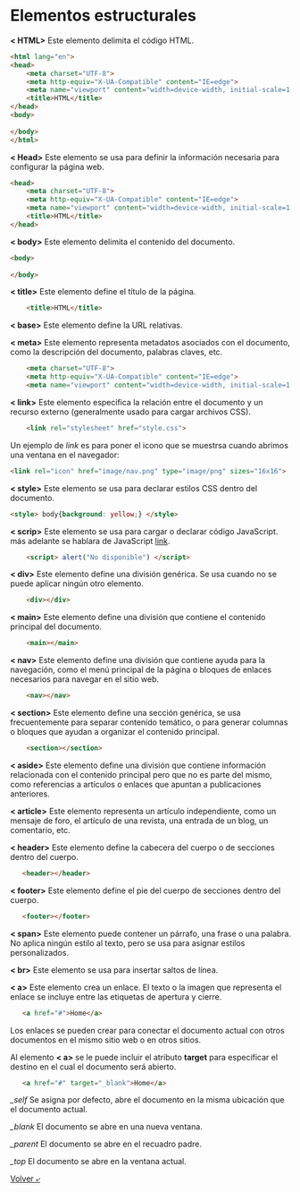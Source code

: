 # Elementos estructurales

**< HTML>** Este elemento delimita el código HTML.

```HTML
<html lang="en">
<head>
    <meta charset="UTF-8">
    <meta http-equiv="X-UA-Compatible" content="IE=edge">
    <meta name="viewport" content="width=device-width, initial-scale=1.0">
    <title>HTML</title>
</head>
<body>
    
</body>
</html>
```

**< Head>** Este elemento se usa para definir la información necesaria para configurar la página web.

```HTML
<head>
    <meta charset="UTF-8">
    <meta http-equiv="X-UA-Compatible" content="IE=edge">
    <meta name="viewport" content="width=device-width, initial-scale=1.0">
    <title>HTML</title>
</head>
```

**< body>** Este elemento delimita el contenido del documento.

```HTML
<body>
    
</body>
```

**< title>** Este elemento define el título de la página.

```HTML
    <title>HTML</title>
```

**< base>** Este elemento define la URL relativas.

**< meta>** Este elemento representa metadatos asociados con el documento, como la descripción del documento, palabras claves, etc.

```HTML
    <meta charset="UTF-8">
    <meta http-equiv="X-UA-Compatible" content="IE=edge">
    <meta name="viewport" content="width=device-width, initial-scale=1.0">
```

**< link>** Este elemento especifica la relación entre el documento y un recurso externo (generalmente usado para cargar archivos CSS).

```HTML
    <link rel="stylesheet" href="style.css">
```

Un ejemplo de *link* es para poner el icono que se muestrsa cuando abrimos una ventana en el navegador:

```HTML
<link rel="icon" href="image/nav.png" type="image/png" sizes="16x16">
```

**< style>** Este elemento se usa para declarar estilos CSS dentro del documento.

```HTML
<style> body{background: yellow;} </style>
```

**< scrip>** Este elemento se usa para cargar o declarar código JavaScript. más adelante se hablara de JavaScript [link](https://hydr0bius.github.io/coming-soon/).

```HTML
    <script> alert("No disponible") </script>
```

**< div>** Este elemento define una división genérica. Se usa cuando no se puede aplicar ningún otro elemento.

```HTML
    <div></div>
```

**< main>** Este elemento define una división que contiene el contenido principal del documento.

```HTML
    <main></main>
```

**< nav>** Este elemento define una división que contiene ayuda para la navegación, como el menú principal de la página o bloques de enlaces necesarios para navegar en el sitio web.

```HTML
    <nav></nav>
```

**< section>** Este elemento define una sección genérica, se usa frecuentemente para separar contenido temático, o para generar columnas o bloques que ayudan a organizar el contenido principal.

```HTML
    <section></section>
```

**< aside>** Este elemento define una división que contiene información relacionada con el contenido principal pero que no es parte del mismo, como referencias a artículos o enlaces que apuntan a publicaciones anteriores.

**< article>** Este elemento representa un artículo independiente, como un mensaje de foro, el artículo de una revista, una entrada de un blog, un comentario, etc.

**< header>** Este elemento define la cabecera del cuerpo o de secciones dentro del cuerpo.

 ```HTML
    <header></header>
```

**< footer>** Este elemento define el pie del cuerpo de secciones dentro del cuerpo.

 ```HTML
    <footer></footer>
```

**< span>** Este elemento puede contener un párrafo, una frase o una palabra. No aplica ningún estilo al texto, pero se usa para asignar estilos personalizados.

**< br>** Este elemento se usa para insertar saltos de línea.

**< a>** Este elemento crea un enlace. El texto o la imagen que representa el enlace se incluye entre las etiquetas de apertura y cierre.

 ```HTML
    <a href="#">Home</a>
```

Los enlaces se pueden crear para conectar el documento actual con otros documentos en el mismo sitio web o en otros sitios.

Al elemento **< a>** se le puede incluir el atributo **target** para especificar el destino en el cual el documento será abierto.

 ```HTML
    <a href="#" target="_blank">Home</a>
```

*_self* Se asigna por defecto, abre el documento en la misma ubicación que el documento actual.

*_blank* El documento se abre en una nueva ventana.

*_parent* El documento se abre en el recuadro padre.

*_top* El documento se abre en la ventana actual.

[Volver &ldca;](../README.md)